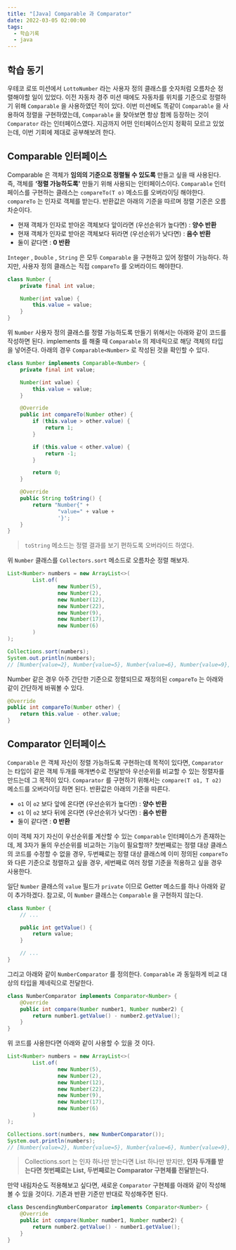 ```yaml
---
title: "[Java] Comparable 과 Comparator"
date: 2022-03-05 02:00:00
tags:
  - 학습기록
  - java
---
```


## 학습 동기

우테코 로또 미션에서 `LottoNumber` 라는 사용자 정의 클래스를 숫자처럼 오름차순 정렬해야할 일이 있었다. 이전 자동차 경주 미션 때에도 자동차를 위치를 기준으로 정렬하기 위해 `Comparable` 을 사용하였던 적이 있다. 이번 미션에도 똑같이 `Comparable` 을 사용하여 정렬을 구현하였는데, `Comparable` 을 찾아보면 항상 함께 등장하는 것이 `Comparator` 라는 인터페이스였다. 지금까지 어떤 인터페이스인지 정확히 모르고 있었는데, 이번 기회에 제대로 공부해보려 한다.

## Comparable 인터페이스

Comparable 은 객체가 **임의의 기준으로 정렬될 수 있도록** 만들고 싶을 때 사용된다. 즉, 객체를 **‘정렬 가능하도록'** 만들기 위해 사용되는 인터페이스이다. `Comparable` 인터페이스를 구현하는 클래스는 `compareTo(T o)` 메소드를 오버라이딩 해야한다. `compareTo` 는 인자로 객체를 받는다. 반환값은 아래의 기준을 따르며 정렬 기준은 오름차순이다.

- 현재 객체가 인자로 받아온 객체보다 앞이라면 (우선순위가 높다면) : **양수 반환**
- 현재 객체가 인자로 받아온 객체보다 뒤라면 (우선순위가 낮다면) : **음수 반환**
- 둘이 같다면 : **0 반환**

`Integer` , `Double` , `String` 은 모두 `Comparable` 을 구현하고 있어 정렬이 가능하다. 하지만, 사용자 정의 클래스는 직접 `compareTo` 를 오버라이드 해야한다.

```java
class Number {
    private final int value;

    Number(int value) {
        this.value = value;
    }
}
```

위 `Number` 사용자 정의 클래스를 정렬 가능하도록 만들기 위해서는 아래와 같이 코드를 작성하면 된다. implements 를 해줄 때 `Comparable` 의 제네릭으로 해당 객체의 타입을 넣어준다. 아래의 경우 `Comparable<Number>` 로 작성된 것을 확인할 수 있다.

```java
class Number implements Comparable<Number> {
    private final int value;

    Number(int value) {
        this.value = value;
    }

    @Override
    public int compareTo(Number other) {
        if (this.value > other.value) {
            return 1;
        }

        if (this.value < other.value) {
            return -1;
        }

        return 0;
    }

    @Override
    public String toString() {
        return "Number{" +
                "value=" + value +
                '}';
    }
}
```

> `toString` 메소드는 정렬 결과를 보기 편하도록 오버라이드 하였다.

위 `Number` 클래스를 `Collectors.sort` 메소드로 오름차순 정렬 해보자.

```java
List<Number> numbers = new ArrayList<>(
        List.of(
                new Number(5),
                new Number(2),
                new Number(12),
                new Number(22),
                new Number(9),
                new Number(17),
                new Number(6)
        )
);

Collections.sort(numbers);
System.out.println(numbers);
// [Number{value=2}, Number{value=5}, Number{value=6}, Number{value=9}, Number{value=12}, Number{value=17}, Number{value=22}]
```

Number 같은 경우 아주 간단한 기준으로 정렬되므로 재정의된 `compareTo` 는 아래와 같이 간단하게 바꿔볼 수 있다.

```java
@Override
public int compareTo(Number other) {
    return this.value - other.value;
}
```

## Comparator 인터페이스

`Comparable` 은 객체 자신이 정렬 가능하도록 구현하는데 목적이 있다면, `Comparator` 는 타입이 같은 객체 두개를 매개변수로 전달받아 우선순위를 비교할 수 있는 정렬자를 만드는데 그 목적이 있다. `Comparator` 를 구현하기 위해서는 `compare(T o1, T o2)` 메소드를 오버라이딩 하면 된다. 반환값은 아래의 기준을 따른다.

- `o1` 이 `o2` 보다 앞에 온다면 (우선순위가 높다면) : **양수 반환**
- `o1` 이 `o2` 보다 뒤에 온다면 (우선순위가 낮다면) : **음수 반환**
- 둘이 같다면 : **0 반환**

이미 객체 자기 자신이 우선순위를 계산할 수 있는 `Comparable` 인터페이스가 존재하는데, 제 3자가 둘의 우선순위를 비교하는 기능이 필요할까? 첫번째로는 정렬 대상 클래스의 코드를 수정할 수 없을 경우, 두번째로는 정렬 대상 클래스에 이미 정의된 `compareTo` 와 다른 기준으로 정렬하고 싶을 경우, 세번째로 여러 정렬 기준을 적용하고 싶을 경우 사용한다.

일단 `Number` 클래스의 `value` 필드가 `private` 이므로 Getter 메소드를 하나 아래와 같이 추가하겠다. 참고로, 이 `Number` 클래스는 `Comparable` 을 구현하지 않는다.

```java
class Number {
    // ...

    public int getValue() {
        return value;
    }

    // ...
}
```

그리고 아래와 같이 `NumberComparator` 를 정의한다. `Comparable` 과 동일하게 비교 대상의 타입을 제네릭으로 전달한다.

```java
class NumberComparator implements Comparator<Number> {
    @Override
    public int compare(Number number1, Number number2) {
        return number1.getValue() - number2.getValue();
    }
}
```

위 코드를 사용한다면 아래와 같이 사용할 수 있을 것 이다.

```java
List<Number> numbers = new ArrayList<>(
        List.of(
                new Number(5),
                new Number(2),
                new Number(12),
                new Number(22),
                new Number(9),
                new Number(17),
                new Number(6)
        )
);

Collections.sort(numbers, new NumberComparator());
System.out.println(numbers);
// [Number{value=2}, Number{value=5}, Number{value=6}, Number{value=9}, Number{value=12}, Number{value=17}, Number{value=22}]
```

> Collections.sort 는 인자 하나만 받는다면 List 하나만 받지만, **인자 두개를 받는다면 첫번째로는 List, 두번째로는 Comparator 구현체를 전달받는다.**

만약 내림차순도 적용해보고 싶다면, 새로운 `Comparator` 구현체를 아래와 같이 작성해 볼 수 있을 것이다. 기존과 반환 기준만 반대로 작성해주면 된다.

```java
class DescendingNumberComparator implements Comparator<Number> {
    @Override
    public int compare(Number number1, Number number2) {
        return number2.getValue() - number1.getValue();
    }
}
```
